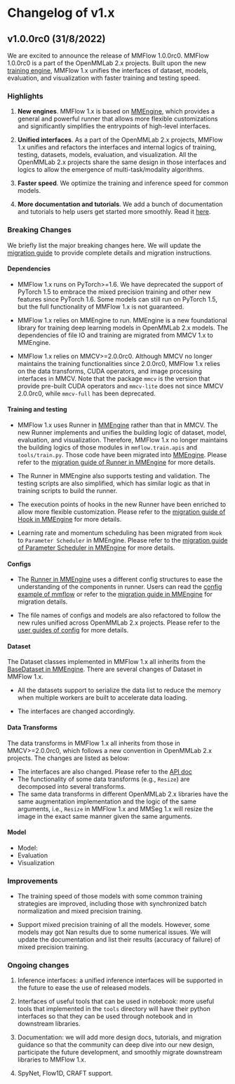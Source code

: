 # Changelog of v1.x

## v1.0.0rc0 (31/8/2022)

We are excited to announce the release of MMFlow 1.0.0rc0.
MMFlow 1.0.0rc0 is a part of the OpenMMLab 2.x projects.
Built upon the new [training engine](https://github.com/open-mmlab/mmengine),
MMFlow 1.x unifies the interfaces of dataset, models, evaluation, and visualization with faster training and testing speed.

### Highlights

1. **New engines**. MMFlow 1.x is based on [MMEngine](https://github.com/open-mmlab/mmengine), which provides a general and powerful runner that allows more flexible customizations and significantly simplifies the entrypoints of high-level interfaces.

2. **Unified interfaces**. As a part of the OpenMMLab 2.x projects, MMFlow 1.x unifies and refactors the interfaces and internal logics of training, testing, datasets, models, evaluation, and visualization. All the OpenMMLab 2.x projects share the same design in those interfaces and logics to allow the emergence of multi-task/modality algorithms.

3. **Faster speed**. We optimize the training and inference speed for common models.

4. **More documentation and tutorials**. We add a bunch of documentation and tutorials to help users get started more smoothly. Read it [here](https://mmflow.readthedocs.io/en/dev-1.x/).

### Breaking Changes

We briefly list the major breaking changes here.
We will update the [migration guide](../migration.md) to provide complete details and migration instructions.

#### Dependencies

- MMFlow 1.x runs on PyTorch>=1.6. We have deprecated the support of PyTorch 1.5 to embrace the mixed precision training and other new features since PyTorch 1.6. Some models can still run on PyTorch 1.5, but the full functionality of MMFlow 1.x is not guaranteed.

- MMFlow 1.x relies on MMEngine to run. MMEngine is a new foundational library for training deep learning models in OpenMMLab 2.x models. The dependencies of file IO and training are migrated from MMCV 1.x to MMEngine.

- MMFlow 1.x relies on MMCV>=2.0.0rc0. Although MMCV no longer maintains the training functionalities since 2.0.0rc0, MMFlow 1.x relies on the data transforms, CUDA operators, and image processing interfaces in MMCV. Note that the package `mmcv` is the version that provide pre-built CUDA operators and `mmcv-lite` does not since MMCV 2.0.0rc0, while `mmcv-full` has been deprecated.

#### Training and testing

- MMFlow 1.x uses Runner in [MMEngine](https://github.com/open-mmlab/mmengine) rather than that in MMCV. The new Runner implements and unifies the building logic of dataset, model, evaluation, and visualization. Therefore, MMFlow 1.x no longer maintains the building logics of those modules in `mmflow.train.apis` and `tools/train.py`. Those code have been migrated into [MMEngine](https://github.com/open-mmlab/mmengine/blob/main/mmengine/runner/runner.py). Please refer to the [migration guide of Runner in MMEngine](https://mmengine.readthedocs.io/en/latest/migration/runner.html) for more details.

- The Runner in MMEngine also supports testing and validation. The testing scripts are also simplified, which has similar logic as that in training scripts to build the runner.

- The execution points of hooks in the new Runner have been enriched to allow more flexible customization. Please refer to the [migration guide of Hook in MMEngine](https://mmengine.readthedocs.io/en/latest/migration/hook.html) for more details.

- Learning rate and momentum scheduling has been migrated from `Hook` to `Parameter Scheduler` in MMEngine. Please refer to the [migration guide of Parameter Scheduler in MMEngine](https://mmengine.readthedocs.io/en/latest/migration/param_scheduler.html) for more details.

#### Configs

- The [Runner in MMEngine](https://github.com/open-mmlab/mmengine/blob/main/mmengine/runner/runner.py) uses a different config structures to ease the understanding of the components in runner. Users can read the [config example of mmflow](../user_guides/1_config.md) or refer to the [migration guide in MMEngine](https://mmengine.readthedocs.io/en/latest/migration/runner.html) for migration details.

- The file names of configs and models are also refactored to follow the new rules unified across OpenMMLab 2.x projects. Please refer to the [user guides of config](../user_guides/1_config.md) for more details.

#### Dataset

The Dataset classes implemented in MMFlow 1.x all inherits from the [BaseDataset in MMEngine](https://mmengine.readthedocs.io/en/latest/advanced_tutorials/basedataset.html). There are several changes of Dataset in MMFlow 1.x.

- All the datasets support to serialize the data list to reduce the memory when multiple workers are built to accelerate data loading.

- The interfaces are changed accordingly.

#### Data Transforms

The data transforms in MMFlow 1.x all inherits from those in MMCV>=2.0.0rc0, which follows a new convention in OpenMMLab 2.x projects.
The changes are listed as below:

- The interfaces are also changed. Please refer to the [API doc](https://mmflow.readthedocs.io/en/1.x/)
- The functionality of some data transforms (e.g., `Resize`) are decomposed into several transforms.
- The same data transforms in different OpenMMLab 2.x libraries have the same augmentation implementation and the logic of the same arguments, i.e., `Resize` in MMFlow 1.x and MMSeg 1.x will resize the image in the exact same manner given the same arguments.

#### Model

- Model:
- Evaluation
- Visualization

### Improvements

- The training speed of those models with some common training strategies are improved, including those with synchronized batch normalization and mixed precision training.

- Support mixed precision training of all the models. However, some models may got Nan results due to some numerical issues. We will update the documentation and list their results (accuracy of failure) of mixed precision training.

### Ongoing changes

1. Inference interfaces: a unified inference interfaces will be supported in the future to ease the use of released models.

2. Interfaces of useful tools that can be used in notebook: more useful tools that implemented in the `tools` directory will have their python interfaces so that they can be used through notebook and in downstream libraries.

3. Documentation: we will add more design docs, tutorials, and migration guidance so that the community can deep dive into our new design, participate the future development, and smoothly migrate downstream libraries to MMFlow 1.x.

4. SpyNet, Flow1D, CRAFT support.
